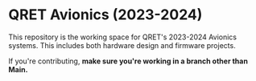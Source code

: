 # QRET Avionics (2023-2024)

This repository is the working space for QRET's 2023-2024 Avionics systems. This includes both hardware design and firmware projects.

If you're contributing, **make sure you're working in a branch other than Main.**